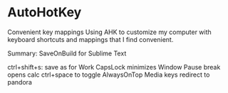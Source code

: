# AutoHotKey
Convenient key mappings
Using AHK to customize my computer with keyboard shortcuts and mappings that I find convenient.

Summary:
SaveOnBuild for Sublime Text

ctrl+shift+s: save as for Work
CapsLock minimizes Window
Pause break opens calc
ctrl+space to toggle AlwaysOnTop
Media keys redirect to pandora
